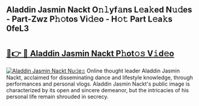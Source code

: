 ## Aladdin Jasmin Nackt O𝚗𝚕yf𝚊ns L𝚎a𝚔ed N𝚞𝚍es - Part-Zwz P𝚑𝚘tos Vi𝚍𝚎o - H𝚘𝚝 Part L𝚎a𝚔s 0feL3

# <h2><a href="http://kfcax6.oniu.top/?m=Aladdin+Jasmin+Nackt">🔗👉 🔴 Aladdin Jasmin Nackt P𝚑ot𝚘𝚜 V𝚒d𝚎o</a></h2>

[![Aladdin Jasmin Nackt Nu𝚍e𝚜](https://i.imgur.com/0qMVB7G.gif)](http://kfcax6.oniu.top/?m=Aladdin+Jasmin+Nackt)
Online thought leader Aladdin Jasmin Nackt, acclaimed for disseminating dance and lifestyle knowledge, through performances and personal vlogs. Aladdin Jasmin Nackt's public image is characterized by its open and sincere demeanor, but the intricacies of his personal life remain shrouded in secrecy.  
